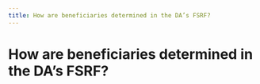 ```yaml
---
title: How are beneficiaries determined in the DA’s FSRF?
---
```


# How are beneficiaries determined in the DA’s FSRF?
